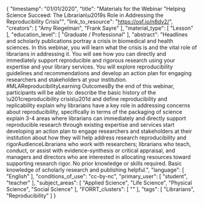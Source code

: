 {
    "timestamp": "01/01/2020",
    "title": "Materials for the Webinar \"Helping Science Succeed: The Librarian\u2019s Role in Addressing the Reproducibility Crisis\"",
    "link_to_resource": "https://osf.io/n8dv2/",
    "creators": [
        "Amy Riegelman",
        "Frank Sayre"
    ],
    "material_type": [
        "Lesson"
    ],
    "education_level": [
        "Graduate / Professional"
    ],
    "abstract": "Headlines and scholarly publications portray a crisis in biomedical and health sciences. In this webinar, you will learn what the crisis is and the vital role of librarians in addressing it. You will see how you can directly and immediately support reproducible and rigorous research using your expertise and your library services. You will explore reproducibility guidelines and recommendations and develop an action plan for engaging researchers and stakeholders at your institution. #MLAReproducibilityLearning OutcomesBy the end of this webinar, participants will be able to: describe the basic history of the \u201creproducibility crisis\u201d and define reproducibility and replicability explain why librarians have a key role in addressing concerns about reproducibility, specifically in terms of the packaging of science explain 3-4 areas where librarians can immediately and directly support reproducible research through existing expertise and services start developing an action plan to engage researchers and stakeholders at their institution about how they will help address research reproducibility and rigorAudienceLibrarians who work with researchers; librarians who teach, conduct, or assist with evidence-synthesis or critical appraisal, and managers and directors who are interested in allocating resources toward supporting research rigor. No prior knowledge or skills required. Basic knowledge of scholarly research and publishing helpful.",
    "language": [
        "English"
    ],
    "conditions_of_use": "cc-by-nc",
    "primary_user": [
        "student",
        "teacher"
    ],
    "subject_areas": [
        "Applied Science",
        "Life Science",
        "Physical Science",
        "Social Science"
    ],
    "FORRT_clusters": [
        ""
    ],
    "tags": [
        "Librarians",
        "Reproducibility"
    ]
}